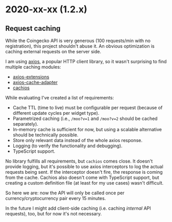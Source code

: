 # 2020-xx-xx (1.2.x)

## Request caching

While the Coingecko API is very generous (100 requests/min with no registration), this project shouldn't abuse it. An obvious optimization is caching external requests on the server side.

I am using [axios](https://github.com/axios/axios), a popular HTTP client library, so it wasn't surprising to find multiple caching modules:

- [axios-extensions](https://github.com/kuitos/axios-extensions)
- [axios-cache-adapter](https://github.com/RasCarlito/axios-cache-adapter)
- [cachios](https://github.com/AlbinoDrought/cachios)

While evaluating I've created a list of requirements:

- Cache TTL (time to live) must be configurable per request (because of different update cycles per widget type).
- Parametrized caching (i.e., `/moo?v=1` and `/moo?v=2` should be cached separately).
- In-memory cache is sufficient for now, but using a scalable alternative should be technically possible.
- Store only relevant data instead of the whole axios response.
- Logging (to verify the functionality and debugging).
- TypeScript support.

No library fulfills all requirements, but `cachios` comes close. It doesn't provide logging, but it's possible to use axios interceptors to log the actual requests being sent. If the interceptor doesn't fire, the response is coming from the cache. Cachios also doesn't come with TypeScript support, but creating a custom definition file (at least for my use cases) wasn't difficult.

So here we are: now the API will only be called once per currency/cryptocurrency pair every 15 minutes.

In the future I might add client-side caching (i.e. caching _internal_ API requests), too, but for now it's not necessary.
